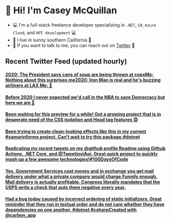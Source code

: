 # 👋 Hi! I'm Casey McQuillan

- 💻 I'm a full-stack freelance developer specializing in `.NET`, `C#`, `Azure Cloud`, and `API development` 💻
- 🌴 I live in sunny southern California 🌴
- 📲 If you want to talk to me, you can reach out on [Twitter](https://twitter.com/QuillCodes) 📲



## Recent Twitter Feed (updated hourly)

<!-- BEGIN TWEETS -->
#### [2020: The President says cans of soup are being thrown at copsMe: Nothing about this surprises me2020: Iron Man is real and he's buzzing airliners at LAX Me: 🤯](https://twitter.com/QuillCodes/status/1301184112380665859)

#### [Before 2020 I never expected we'd call in the NBA to save Democracy but here we are 🤷](https://twitter.com/QuillCodes/status/1299403245341736960)

#### [Been waiting for this preview for a while! Got a growing project that is in desperate need of the CSS isolation and Head tag features 😍](https://twitter.com/QuillCodes/status/1298383202642354176)

#### [Been trying to create clean-looking effects like this in my current #xamarinforms project. Can't wait to try this package.#dotnet](https://twitter.com/QuillCodes/status/1298370812727005185)

#### [Replicating my recent tweets on my @github profile Readme using Github Actions, .NET Core, and @TweetinviApi. Great quick project to quickly mash up a few awesome technologies!#100DaysOfCode](https://twitter.com/QuillCodes/status/1296178072077520896)

#### [Yes, Government Services cost money and in exchange you get mail delivery under what a private company would charge.Funnily enough. Mail delivery is actually profitable. Congress literally mandates that the USPS write a check that puts them negative every year.](https://twitter.com/QuillCodes/status/1295068257502687235)

#### [Had a bug today caused by incorrect ordering of static initializers. Great reminder that they run in textual order and do not care whether they have dependencies on one another. #dotnet #csharpCreated with @carbon_app ](https://twitter.com/QuillCodes/status/1292882966629117952)
<!-- END TWEETS -->

<!--
**cmcquillan/cmcquillan** is a ✨ _special_ ✨ repository because its `README.md` (this file) appears on your GitHub profile.

Here are some ideas to get you started:

- 🔭 I’m currently working on ...
- 🌱 I’m currently learning ...
- 👯 I’m looking to collaborate on ...
- 🤔 I’m looking for help with ...
- 💬 Ask me about ...
- 📫 How to reach me: ...
- 😄 Pronouns: ...
- ⚡ Fun fact: ...
-->
